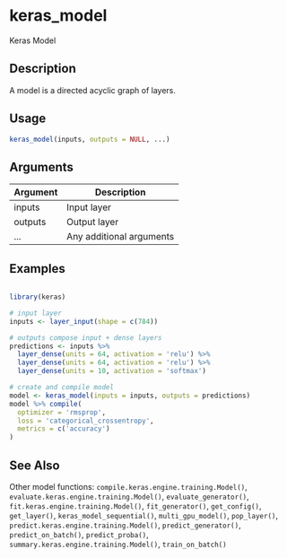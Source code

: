 # keras_model


Keras Model




## Description

A model is a directed acyclic graph of layers.





## Usage
```r
keras_model(inputs, outputs = NULL, ...)
```




## Arguments


Argument      |Description
------------- |----------------
inputs | Input layer
outputs | Output layer
... | Any additional arguments






## Examples

```r

library(keras)

# input layer
inputs <- layer_input(shape = c(784))

# outputs compose input + dense layers
predictions <- inputs %>%
  layer_dense(units = 64, activation = 'relu') %>%
  layer_dense(units = 64, activation = 'relu') %>%
  layer_dense(units = 10, activation = 'softmax')

# create and compile model
model <- keras_model(inputs = inputs, outputs = predictions)
model %>% compile(
  optimizer = 'rmsprop',
  loss = 'categorical_crossentropy',
  metrics = c('accuracy')
)

```





## See Also

Other model functions: 
`compile.keras.engine.training.Model()`,
`evaluate.keras.engine.training.Model()`,
`evaluate_generator()`,
`fit.keras.engine.training.Model()`,
`fit_generator()`,
`get_config()`,
`get_layer()`,
`keras_model_sequential()`,
`multi_gpu_model()`,
`pop_layer()`,
`predict.keras.engine.training.Model()`,
`predict_generator()`,
`predict_on_batch()`,
`predict_proba()`,
`summary.keras.engine.training.Model()`,
`train_on_batch()`



